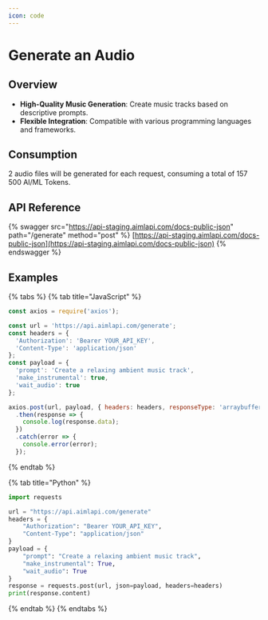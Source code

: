 ```yaml
---
icon: code
---
```


# Generate an Audio

## Overview

* **High-Quality Music Generation**: Create music tracks based on descriptive prompts.
* **Flexible Integration**: Compatible with various programming languages and frameworks.

## Consumption

2 audio files will be generated for each request, consuming a total of 157 500 AI/ML Tokens.

## API Reference

{% swagger src="https://api-staging.aimlapi.com/docs-public-json" path="/generate" method="post" %}
[https://api-staging.aimlapi.com/docs-public-json](https://api-staging.aimlapi.com/docs-public-json)
{% endswagger %}

## Examples

{% tabs %}
{% tab title="JavaScript" %}
```javascript
const axios = require('axios');

const url = 'https://api.aimlapi.com/generate';
const headers = {
  'Authorization': 'Bearer YOUR_API_KEY',
  'Content-Type': 'application/json'
};
const payload = {
  'prompt': 'Create a relaxing ambient music track',
  'make_instrumental': true,
  'wait_audio': true
};

axios.post(url, payload, { headers: headers, responseType: 'arraybuffer' })
  .then(response => {
    console.log(response.data);
  })
  .catch(error => {
    console.error(error);
  });

```
{% endtab %}

{% tab title="Python" %}
```python
import requests

url = "https://api.aimlapi.com/generate"
headers = {
    "Authorization": "Bearer YOUR_API_KEY",
    "Content-Type": "application/json"
}
payload = {
    "prompt": "Create a relaxing ambient music track",
    "make_instrumental": True,
    "wait_audio": True
}
response = requests.post(url, json=payload, headers=headers)
print(response.content)

```
{% endtab %}
{% endtabs %}

